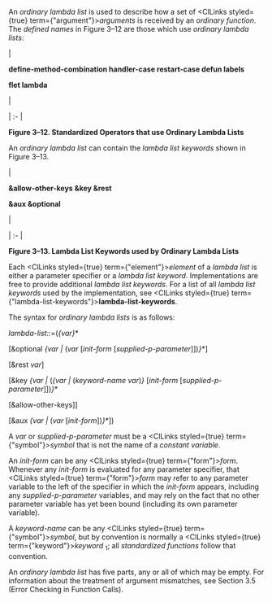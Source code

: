  



An *ordinary lambda list* is used to describe how a set of <ClLinks styled={true} term={"argument"}><i>arguments</i></ClLinks> is received by an *ordinary function*. The *defined names* in Figure 3–12 are those which use *ordinary lambda lists*:  







|<p>**define-method-combination handler-case restart-case defun labels** </p><p>**flet lambda**</p>|

| :- |





**Figure 3–12. Standardized Operators that use Ordinary Lambda Lists** 



An *ordinary lambda list* can contain the *lambda list keywords* shown in Figure 3–13. 



|<p>**&amp;allow-other-keys &amp;key &amp;rest** </p><p>**&amp;aux &amp;optional**</p>|

| :- |





**Figure 3–13. Lambda List Keywords used by Ordinary Lambda Lists** 



Each <ClLinks styled={true} term={"element"}><i>element</i></ClLinks> of a *lambda list* is either a parameter specifier or a *lambda list keyword*. Implementations are free to provide additional *lambda list keywords*. For a list of all *lambda list keywords* used by the implementation, see <ClLinks styled={true} term={"lambda-list-keywords"}><b>lambda-list-keywords</b></ClLinks>. 



The syntax for *ordinary lambda lists* is as follows: 



*lambda-list::*=(*\{var\}*\* 



[&amp;optional *\{var |* (*var* [*init-form* [*supplied-p-parameter*]])*\}*\*] 



[&amp;rest *var*] 



[&amp;key *\{var |* (*\{var |* (*keyword-name var*)*\}* [*init-form* [*supplied-p-parameter*]])*\}*\* 



[&amp;allow-other-keys]] 



[&amp;aux *\{var |* (*var* [*init-form*])*\}*\*]) 



A *var* or *supplied-p-parameter* must be a <ClLinks styled={true} term={"symbol"}><i>symbol</i></ClLinks> that is not the name of a *constant variable*. 



An *init-form* can be any <ClLinks styled={true} term={"form"}><i>form</i></ClLinks>. Whenever any *init-form* is evaluated for any parameter specifier, that <ClLinks styled={true} term={"form"}><i>form</i></ClLinks> may refer to any parameter variable to the left of the specifier in which the *init-form* appears, including any *supplied-p-parameter* variables, and may rely on the fact that no other parameter variable has yet been bound (including its own parameter variable). 



A *keyword-name* can be any <ClLinks styled={true} term={"symbol"}><i>symbol</i></ClLinks>, but by convention is normally a <ClLinks styled={true} term={"keyword"}><i>keyword</i></ClLinks> <sub>1</sub>; all *standardized functions* follow that convention. 



An *ordinary lambda list* has five parts, any or all of which may be empty. For information about the treatment of argument mismatches, see Section 3.5 (Error Checking in Function Calls).  







